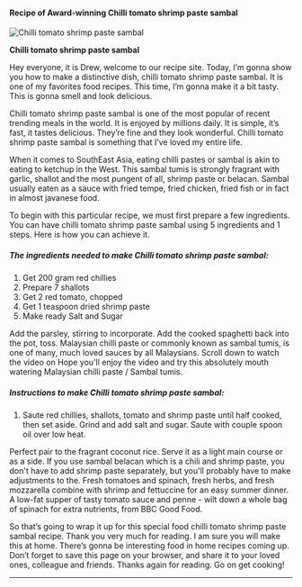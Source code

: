             

#### Recipe of Award-winning Chilli tomato shrimp paste sambal

![Chilli tomato shrimp paste sambal](https://img-global.cpcdn.com/recipes/45606acb6b75f135/751x532cq70/chilli-tomato-shrimp-paste-sambal-recipe-main-photo.jpg)

**Chilli tomato shrimp paste sambal**

Hey everyone, it is Drew, welcome to our recipe site. Today, I’m gonna show you how to make a distinctive dish, chilli tomato shrimp paste sambal. It is one of my favorites food recipes. This time, I’m gonna make it a bit tasty. This is gonna smell and look delicious.

Chilli tomato shrimp paste sambal is one of the most popular of recent trending meals in the world. It is enjoyed by millions daily. It is simple, it’s fast, it tastes delicious. They’re fine and they look wonderful. Chilli tomato shrimp paste sambal is something that I’ve loved my entire life.

When it comes to SouthEast Asia, eating chilli pastes or sambal is akin to eating to ketchup in the West. This sambal tumis is strongly fragrant with garlic, shallot and the most pungent of all, shrimp paste or belacan. Sambal usually eaten as a sauce with fried tempe, fried chicken, fried fish or in fact in almost javanese food.

To begin with this particular recipe, we must first prepare a few ingredients. You can have chilli tomato shrimp paste sambal using 5 ingredients and 1 steps. Here is how you can achieve it.

##### The ingredients needed to make Chilli tomato shrimp paste sambal:

1.  Get 200 gram red chillies
2.  Prepare 7 shallots
3.  Get 2 red tomato, chopped
4.  Get 1 teaspoon dried shrimp paste
5.  Make ready Salt and Sugar

Add the parsley, stirring to incorporate. Add the cooked spaghetti back into the pot, toss. Malaysian chilli paste or commonly known as sambal tumis, is one of many, much loved sauces by all Malaysians. Scroll down to watch the video on Hope you'll enjoy the video and try this absolutely mouth watering Malaysian chilli paste / Sambal tumis.

##### Instructions to make Chilli tomato shrimp paste sambal:

1.  Saute red chillies, shallots, tomato and shrimp paste until half cooked, then set aside. Grind and add salt and sugar. Saute with couple spoon oil over low heat.

Perfect pair to the fragrant coconut rice. Serve it as a light main course or as a side. If you use sambal belacan which is a chili and shrimp paste, you don't have to add shrimp paste separately, but you'll probably have to make adjustments to the. Fresh tomatoes and spinach, fresh herbs, and fresh mozzarella combine with shrimp and fettuccine for an easy summer dinner. A low-fat supper of tasty tomato sauce and penne - wilt down a whole bag of spinach for extra nutrients, from BBC Good Food.

So that’s going to wrap it up for this special food chilli tomato shrimp paste sambal recipe. Thank you very much for reading. I am sure you will make this at home. There’s gonna be interesting food in home recipes coming up. Don’t forget to save this page on your browser, and share it to your loved ones, colleague and friends. Thanks again for reading. Go on get cooking!

* * *